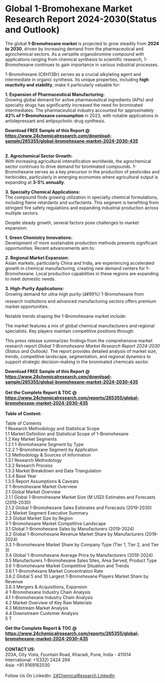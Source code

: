 <h1>Global 1-Bromohexane Market Research Report 2024-2030(Status and Outlook)</h1><p>The global <strong>1-Bromohexane market</strong> is projected to grow steadily from <strong>2024 to 2030</strong>, driven by increasing demand from the pharmaceutical and agrochemical sectors. As a versatile organobromine compound with applications ranging from chemical synthesis to scientific research, 1-Bromohexane continues to gain importance in various industrial processes.</p><p>1-Bromohexane (C6H13Br) serves as a crucial alkylating agent and intermediate in organic synthesis. Its unique properties, including <strong>high reactivity and stability</strong>, make it particularly valuable for:</p><p><strong>1. Expansion of Pharmaceutical Manufacturing:</strong><br>
Growing global demand for active pharmaceutical ingredients (APIs) and specialty drugs has significantly increased the need for brominated intermediates. The pharmaceutical industry accounted for approximately <strong>42% of 1-Bromohexane consumption</strong> in 2023, with notable applications in antidepressant and antipsychotic drug synthesis.</p><div><b>Download FREE Sample of this Report @ 
            <a href="https://www.24chemicalresearch.com/download-sample/265355/global-bromohexane-market-2024-2030-435">
            https://www.24chemicalresearch.com/download-sample/265355/global-bromohexane-market-2024-2030-435</a></b></div><br><p><strong>2. Agrochemical Sector Growth:</strong><br>
With increasing agricultural intensification worldwide, the agrochemical sector continues to drive demand for brominated compounds. 1-Bromohexane serves as a key precursor in the production of pesticides and herbicides, particularly in emerging economies where agricultural output is expanding at <strong>3-5% annually</strong>.</p><p><strong>3. Specialty Chemical Applications:</strong><br>
The compound finds growing utilization in specialty chemical formulations, including flame retardants and surfactants. This segment is benefiting from stringent fire safety regulations and expanding industrial production across multiple sectors.</p><p>Despite steady growth, several factors pose challenges to market expansion:</p><p><strong>1. Green Chemistry Innovations:</strong><br>
Development of more sustainable production methods presents significant opportunities. Recent advancements aim to:</p><p><strong>2. Regional Market Expansion:</strong><br>
Asian markets, particularly China and India, are experiencing accelerated growth in chemical manufacturing, creating new demand centers for 1-Bromohexane. Local production capabilities in these regions are expanding to meet domestic needs.</p><p><strong>3. High-Purity Applications:</strong><br>
Growing demand for ultra-high purity (â¥99%) 1-Bromohexane from research institutions and advanced manufacturing sectors offers premium market opportunities.</p><p>Notable trends shaping the 1-Bromohexane market include:</p><p>The market features a mix of global chemical manufacturers and regional specialists. Key players maintain competitive positions through:</p><p>This press release summarizes findings from the comprehensive market research report <em>Global 1-Bromohexane Market Research Report 2024-2030 (Status and Outlook)</em>. The report provides detailed analysis of market size, trends, competitive landscape, segmentation, and regional dynamics to support strategic decision-making in the brominated chemicals sector.</p><div><b>Download FREE Sample of this Report @ 
            <a href="https://www.24chemicalresearch.com/download-sample/265355/global-bromohexane-market-2024-2030-435">
            https://www.24chemicalresearch.com/download-sample/265355/global-bromohexane-market-2024-2030-435</a></b></div><br><div><b>Get the Complete Report & TOC @ 
            <a href="https://www.24chemicalresearch.com/reports/265355/global-bromohexane-market-2024-2030-435">
            https://www.24chemicalresearch.com/reports/265355/global-bromohexane-market-2024-2030-435</a></b></div><br>
            <b>Table of Content:</b><p>Table of Contents<br />
1 Research Methodology and Statistical Scope<br />
1.1 Market Definition and Statistical Scope of 1-Bromohexane<br />
1.2 Key Market Segments<br />
1.2.1 1-Bromohexane Segment by Type<br />
1.2.2 1-Bromohexane Segment by Application<br />
1.3 Methodology & Sources of Information<br />
1.3.1 Research Methodology<br />
1.3.2 Research Process<br />
1.3.3 Market Breakdown and Data Triangulation<br />
1.3.4 Base Year<br />
1.3.5 Report Assumptions & Caveats<br />
2 1-Bromohexane Market Overview<br />
2.1 Global Market Overview<br />
2.1.1 Global 1-Bromohexane Market Size (M USD) Estimates and Forecasts (2019-2030)<br />
2.1.2 Global 1-Bromohexane Sales Estimates and Forecasts (2019-2030)<br />
2.2 Market Segment Executive Summary<br />
2.3 Global Market Size by Region<br />
3 1-Bromohexane Market Competitive Landscape<br />
3.1 Global 1-Bromohexane Sales by Manufacturers (2019-2024)<br />
3.2 Global 1-Bromohexane Revenue Market Share by Manufacturers (2019-2024)<br />
3.3 1-Bromohexane Market Share by Company Type (Tier 1, Tier 2, and Tier 3)<br />
3.4 Global 1-Bromohexane Average Price by Manufacturers (2019-2024)<br />
3.5 Manufacturers 1-Bromohexane Sales Sites, Area Served, Product Type<br />
3.6 1-Bromohexane Market Competitive Situation and Trends<br />
3.6.1 1-Bromohexane Market Concentration Rate<br />
3.6.2 Global 5 and 10 Largest 1-Bromohexane Players Market Share by Revenue<br />
3.6.3 Mergers & Acquisitions, Expansion<br />
4 1-Bromohexane Industry Chain Analysis<br />
4.1 1-Bromohexane Industry Chain Analysis<br />
4.2 Market Overview of Key Raw Materials<br />
4.3 Midstream Market Analysis<br />
4.4 Downstream Customer Analysis<br />
5 T</p><div><b>Get the Complete Report & TOC @ 
            <a href="https://www.24chemicalresearch.com/reports/265355/global-bromohexane-market-2024-2030-435">
            https://www.24chemicalresearch.com/reports/265355/global-bromohexane-market-2024-2030-435</a></b></div><br><b>CONTACT US:</b><br>
            203A, City Vista, Fountain Road, Kharadi, Pune, India - 411014<br>
            International: +1(332) 2424 294<br>
            Asia: +91 9169162030 <br><br>
            Follow Us On LinkedIn: <a href="https://www.linkedin.com/company/24chemicalresearch/">24ChemicalResearch LinkedIn</a>
